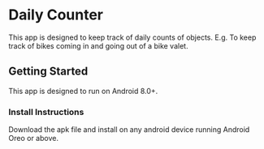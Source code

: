 # Daily Counter
This app is designed to keep track of daily counts of objects. E.g. To keep track of bikes coming in and going out of a bike valet.
## Getting Started
This app is designed to run on Android 8.0+.
### Install Instructions
Download the apk file and install on any android device running Android Oreo or above.